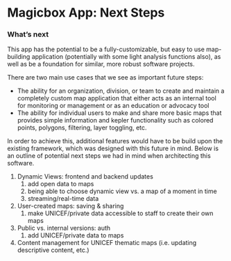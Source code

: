 # Magicbox App: Next Steps

### What’s next

This app has the potential to be a fully-customizable, but easy to use map-building application (potentially with some light analysis functions also), as well as be a foundation for similar, more robust software projects.

There are two main use cases that we see as important future steps:

- The ability for an organization, division, or team to create and maintain a completely custom map application that either acts as an internal tool for monitoring or management or as an education or advocacy tool
- The ability for individual users to make and share more basic maps that provides simple information and kepler functionality such as colored points, polygons, filtering, layer toggling, etc.

In order to achieve this, additional features would have to be build upon the existing framework, which was designed with this future in mind. Below is an outline of potential next steps we had in mind when architecting this software.


1. Dynamic Views: frontend and backend updates
    1. add open data to maps
    2. being able to choose dynamic view vs. a map of a moment in time  
    3. streaming/real-time data
2. User-created maps: saving & sharing
    1. make UNICEF/private data accessible to staff to create their own maps
3. Public vs. internal versions: auth
    1. add UNICEF/private data to maps
4. Content management for UNICEF thematic maps (i.e. updating descriptive content, etc.)
